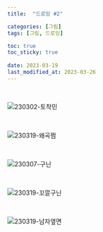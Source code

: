 ```yaml
---
title:  "드로잉 #2"

categories: [그림]
tags: [그림, 드로잉]

toc: true
toc_sticky: true
 
date: 2023-03-19
last_modified_at: 2023-03-26
---
```


<br>

![230302-토착민](/assets/img/drawing/0302-토착민.png)

<br>

![230319-왜곡쩜](/assets/img/drawing/0319-왜곡쩜.png)

<br>

![230307-구닌](/assets/img/drawing/0307-구닌.png)

<br>

![230319-꼬깔구닌](/assets/img/drawing/0319-꼬깔구닌.png)

<br>

![230319-남자옆면](/assets/img/drawing/0319-남자옆면.png)